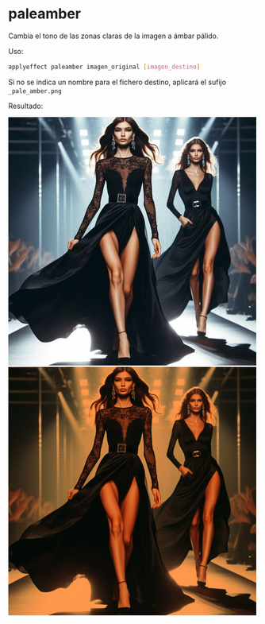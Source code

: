 # paleamber

Cambia el tono de las zonas claras de la imagen a ámbar pálido.

Uso:

``` sh
applyeffect paleamber imagen_original [imagen_destino]
```

Si no se indica un nombre para el fichero destino, aplicará el sufijo `_pale_amber.png`

Resultado:

![imagen original](../../images/image.jpg)
![paleamber](../../images/image_pale_amber.png)
